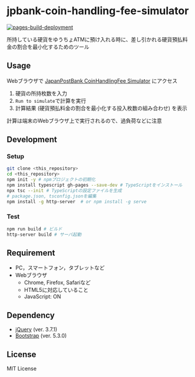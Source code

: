 # jpbank-coin-handling-fee-simulator

[![pages-build-deployment](https://github.com/matchaism/jpbank-coin-handling-fee-simulator/actions/workflows/pages/pages-build-deployment/badge.svg?branch=gh-pages)](https://github.com/matchaism/jpbank-coin-handling-fee-simulator/actions/workflows/pages/pages-build-deployment)

所持している硬貨をゆうちょATMに預け入れる時に、差し引かれる硬貨預払料金の割合を最小化するためのツール

## Usage

Webブラウザで [JapanPostBank CoinHandlingFee Simulator](http://jp-bank-coin-handling-fee-sim.matchaism.net) にアクセス

1. 硬貨の所持枚数を入力
2. `Run to simulate`で計算を実行
3. 計算結果 (硬貨預払料金の割合を最小化する投入枚数の組み合わせ) を表示

計算は端末のWebブラウザ上で実行されるので、過負荷などに注意

## Development

### Setup

```bash
git clone <this_repository>
cd <this_repository>
npm init -y # npmプロジェクトの初期化
npm install typescript gh-pages --save-dev # TypeScriptをインストール
npx tsc --init # TypeScriptの設定ファイルを生成
# package.json, tsconfig.jsonを編集
npm install -g http-server  # or npm install -g serve
```

### Test

```bash
npm run build # ビルド
http-server build # サーバ起動
```

## Requirement

- PC，スマートフォン，タブレットなど
- Webブラウザ
  - Chrome, Firefox, Safariなど
  - HTML5に対応していること
  - JavaScript: ON

## Dependency

- [jQuery](https://jquery.com/) (ver. 3.7.1)
- [Bootstrap](https://getbootstrap.com/) (ver. 5.3.0)

## License

MIT License
